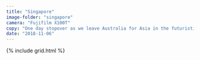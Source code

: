 ```yaml
---
title: "Singapore"
image-folder: "singapore"
camera: "Fujifilm X100T"
copy: "One day stopover as we leave Australia for Asia in the futuristic city of Singapore."
date: "2018-11-06"
---
```


{% include grid.html %}